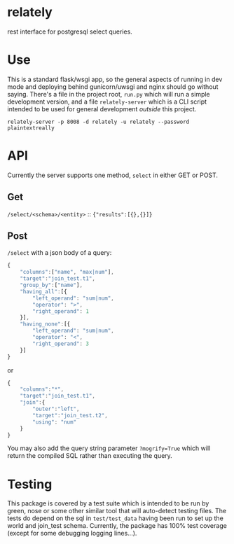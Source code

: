 # relately
rest interface for postgresql select queries.

# Use
This is a standard flask/wsgi app, so the general aspects of running in dev mode
and deploying behind gunicorn/uwsgi and nginx should go without saying.  There's
a file in the project root, `run.py` which will run a simple development version,
and a file `relately-server` which is a CLI script intended to be used for
general development _outside_ this project.

`relately-server -p 8008 -d relately -u relately --password plaintextreally`

# API
Currently the server supports one method, `select` in either GET or POST.

## Get
`/select/<schema>/<entity>` :: `{"results":[{},{}]}`

## Post
`/select` with a json body of a query:

```javascript
{
    "columns":["name", "max|num"],
    "target":"join_test.t1",
    "group_by":["name"],
    "having_all":[{
        "left_operand": "sum|num",
        "operator": ">",
        "right_operand": 1
    }],
    "having_none":[{
        "left_operand": "sum|num",
        "operator": "<",
        "right_operand": 3
    }]
}
```
or 
```javascript
{
    "columns":"*",
    "target":"join_test.t1",
    "join":{
        "outer":"left",
        "target":"join_test.t2",
        "using": "num"
    }
}
```
You may also add the query string parameter `?mogrify=True` which will return
the compiled SQL rather than executing the query.

# Testing
This package is covered by a test suite which is intended to be run by green,
nose or some other similar tool that will auto-detect testing files.  The tests
do depend on the sql in `test/test_data` having been run to set up the world
and join_test schema.  Currently, the package has 100% test coverage (except for
some debugging logging lines...).
